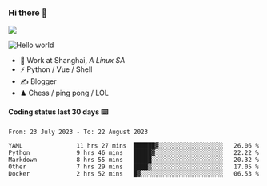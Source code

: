 ### Hi there 👋
![](https://komarev.com/ghpvc/?username=Xuhandsome)


<img src="https://github-readme-stats.vercel.app/api?username=XuHandsome&show_icons=true&theme=merko" alt="Hello world">

<br/>

- 🍻  Work at Shanghai, _A Linux SA_
- ⚡  Python / Vue / Shell
- ✍️  Blogger
- ♟  Chess / ping pong / LOL

#### Coding status last 30 days ⌨️

<!--START_SECTION:waka-->

```text
From: 23 July 2023 - To: 22 August 2023

YAML               11 hrs 27 mins  ██████▓░░░░░░░░░░░░░░░░░░   26.06 %
Python             9 hrs 46 mins   █████▓░░░░░░░░░░░░░░░░░░░   22.22 %
Markdown           8 hrs 55 mins   █████░░░░░░░░░░░░░░░░░░░░   20.32 %
Other              7 hrs 29 mins   ████▒░░░░░░░░░░░░░░░░░░░░   17.05 %
Docker             2 hrs 52 mins   █▓░░░░░░░░░░░░░░░░░░░░░░░   06.53 %
```

<!--END_SECTION:waka-->
